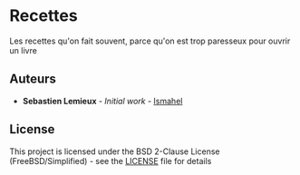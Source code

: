 # Recettes

Les recettes qu'on fait souvent, parce qu'on est trop paresseux pour ouvrir un livre

## Auteurs

* **Sebastien Lemieux** - *Initial work* - [Ismahel](https://github.com/ismahel)

## License

This project is licensed under the BSD 2-Clause License (FreeBSD/Simplified) - see the [LICENSE](LICENSE) file for details
